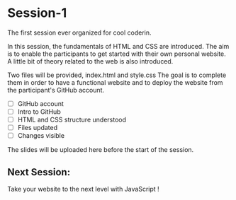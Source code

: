 # Session-1
The first session ever organized for cool coderin.

In this session, the fundamentals of HTML and CSS are introduced. The aim is to enable the participants to get started with their own personal website. A little bit of theory related to the web is also introduced.

Two files will be provided, index.html and style.css
The goal is to complete them in  order to have a functional website and to deploy the website from the participant's GitHub account.

- [ ] GitHub account
- [ ] Intro to GitHub
- [ ] HTML and CSS structure understood
- [ ] Files updated
- [ ] Changes visible

The slides will be uploaded here before the start of the session.

## Next Session: ##
Take your website to the next level with JavaScript !